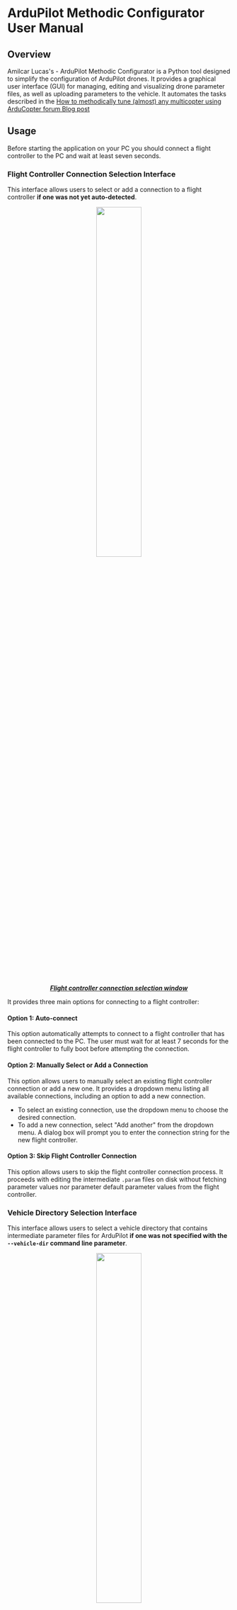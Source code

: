 # ArduPilot Methodic Configurator User Manual

## Overview

Amilcar Lucas's - ArduPilot Methodic Configurator is a Python tool designed to simplify the configuration of ArduPilot drones.
It provides a graphical user interface (GUI) for managing, editing and visualizing drone parameter files, as well as uploading parameters to the vehicle.
It automates the tasks described in the [How to methodically tune (almost) any multicopter using ArduCopter forum Blog post](https://discuss.ardupilot.org/t/how-to-methodically-tune-almost-any-multicopter-using-arducopter-4-4-x/110842/1)

## Usage

Before starting the application on your PC you should connect a flight controller to the PC and wait at least seven seconds.

### Flight Controller Connection Selection Interface

This interface allows users to select or add a connection to a flight controller **if one was not yet auto-detected**.

<p align="center">
  <img src="images/App_screenshot_FC_connection.png" width=45% />
<br>
  <ins><b><i>Flight controller connection selection window</i></b></ins>
</p>

It provides three main options for connecting to a flight controller:

#### Option 1: Auto-connect

This option automatically attempts to connect to a flight controller that has been connected to the PC. The user must wait for at least 7 seconds for the flight controller to fully boot before attempting the connection.

#### Option 2: Manually Select or Add a Connection

This option allows users to manually select an existing flight controller connection or add a new one. It provides a dropdown menu listing all available connections, including an option to add a new connection.

- To select an existing connection, use the dropdown menu to choose the desired connection.
- To add a new connection, select "Add another" from the dropdown menu. A dialog box will prompt you to enter the connection string for the new flight controller.

#### Option 3: Skip Flight Controller Connection

This option allows users to skip the flight controller connection process. It proceeds with editing the intermediate `.param` files on disk without fetching parameter values nor parameter default parameter values from the flight controller.

### Vehicle Directory Selection Interface

This interface allows users to select a vehicle directory that contains intermediate parameter files for ArduPilot **if one was not specified with the `--vehicle-dir` command line parameter**.

<p align="center">
  <img src="images/App_screenshot_Vehicle_directory.png" width=45% />
<br>
  <ins><b><i>Vehicle Selection Window</i></b></ins>
</p>

It provides three main options for selecting a vehicle directory:

#### Option 1: Create a New Vehicle Configuration Directory Based on an Existing Template

Create a new vehicle configuration directory by copying files from an existing template directory.
It's useful for setting up a new vehicle configuration quickly.

- Use the "Template directory" `...` button to select the existing vehicle template directory containing the intermediate parameter files to be copied.
- Use the "Base directory" `...` button to select the existing directory where the new vehicle directory will be created.
- Enter the name for the new vehicle directory in the "New vehicle name" field.
- Click the "Create vehicle directory from template" button to create the new vehicle directory on the base directory and copy the template files to it.

#### Option 2: Use an Existing Vehicle Configuration Directory

Select an existing vehicle configuration directory that already contains intermediate parameter files.
It's useful for editing an existing vehicle configuration.

- Use the "Vehicle directory" `...` button to select the existing vehicle directory containing the intermediate parameter files.

#### Option 3: Use the last used Vehicle Configuration Directory

Select the last used vehicle configuration directory.

### Component Editor Interface

Here you specify the components of your vehicle, their properties and how they are connected to the flight controller.

<p align="center">
  <img src="images/App_screenshot_Component_Editor.png" width=55% />
<br>
  <ins><b><i>Component Editor Window</i></b></ins>
</p>

Change every field to match your vehicle's.
When finished press the `Save data and start configuration` button.

The application will validate your input.
If issues are found the problematic fields' background will be marked in red color.
Correct those entries and press the `Save data and start configuration` button again.

### Parameter File Editor and uploader interface

Here you sequentially configure the parameters of your flight controller to meet your needs while having all the available documentation at your fingertips.

<p align="center">
  <img src="images/App_screenshot2.png" width=85% />
<br>
  <ins><b><i>Parameter File Editor and Uploader Window (main application)</i></b></ins>
</p>

#### 1. See the Current Vehicle Directory (optional)

- this vehicle contains the files to be edited and uploaded

#### 2. Select an Intermediate Parameter File (optional)

- vehicle-specific intermediate parameter filenames start with two digits followed by an underscore and end in `.param`
- **Use the `Current intermediate parameter file:` combobox to select an intermediate parameter file.**
- The first available intermediate parameter file not named `00_default.param` will be selected by default
- If the selection changes, the parameter table will update to display the parameters from the selected file.

#### 3. Select a Flight Controller Connection (optional)

- **If a flight controller is detected and the `--device` command-line parameter was not explicitly set, it will connect to it.**
- The `Flight controller connection:` Combobox lists available connections.
- Select a connection to establish communication with the flight controller.

#### 4. Viewing Documentation

- **Click on the documentation labels to open the corresponding documentation in a web browser.**
- Documentation is split into four categories:
  - **Blog Post - ArduPilot's forum Methodic configuration Blog post relevant to the current file**
  - Wiki - ArduPilot's wiki page relevant to the current file
  - External tool -External tool or documentation relevant to the current file
  - Mandatory - Mandatory level of the current file:
    - 100% you MUST use this file to configure the vehicle,
    - 0% you can ignore this file if it does not apply to your vehicle
- Hover over the labels to see tooltips with additional information.

#### 5. Editing Parameters

- The parameter table presents the parameters in the current intermediate parameter file
- The first column is a `Del` button that deletes the parameter in this row from the current intermediate parameter file.
- The second column is the ArduPilot parameter name used in that row.
  - ReadOnly parameters are presented on a *red background*🟥, they should not be present in an intermediate configuration file because under normal conditions they can not be changed
  - Sensor calibration parameters are presented on a *yellow background*🟨, they are vehicle-instance dependent and can NOT be reused between similar vehicles
- The current parameter value downloaded from your FC is in the `Current Value` column.
  - Not available parameter values are presented as `N/A` on an *orange background*🟧
  - Parameters that have the default parameter value are presented on a *light blue background* 🟦
- The new value is the value in the intermediate file and will be uploaded to the flight controller. **You MUST change the value to meet your needs**. The provided values in the `vehicle_template` directory are just examples.
  - parameters that should not be changed by the users, or are derived from information in the [*component editor*](#component-editor-interface) are greyed out and can not be edited
- **In the parameter table, you can edit the `New Value` and `Change Reason` entries for each parameter.**
- **You MUST edit the `Change Reason` so that other users understand why you changed the parameter to that particular `New value`**
- Check the `Upload` checkbox to select parameters to be uploaded to the flight controller
- **Hover over the labels to see tooltips with additional information.**
- The entire ArduPilot official parameter documentation is available on the tooltip, no need to use a browser to search for it.
- The `Add` button adds a parameter to the current intermediate parameter file.

#### 6. Focus on the changed parameters (optional)

- You can focus on the changed parameters by ticking the "See only changed parameters" checkbox
- Usually, you want to see all parameters and look at their mouse-over tooltips to decide if and how you want to change them

#### 7. Uploading Parameters to the Flight Controller

- You can also jump to a particular file using the Combobox as explained in [2. Select an intermediate parameter file](#2-select-an-intermediate-parameter-file-optional)
- **After editing parameters, click the `Upload selected params to FC, and advance to next param file` button to upload the (`Upload` checkbox) selected parameters to the flight controller.**
- All parameter' `New Value` and `Change Reason` will be written to the current intermediate parameter file, irrespective of the `Upload` checkboxes
- The application will then:
  - upload the selected and changed parameters to the flight controller
  - reset the flight controller if necessary for the new parameter values to take effect
  - upload the parameters again, because before the reset some parameters might have been not visible/uploadable
  - download all the parameters from the flight controller, and validate their value
    - if some parameters fail to upload correctly it asks the user if he wants to retry
- **The application will then advance to the next parameter file.**

#### 8. Skipping to the Next Parameter File (optional)

- If you want to skip the current parameter file without uploading any changes, click the `Skip parameter file` button.

#### 9. Completing the Configuration Process

Once all the intermediate parameter files have been processed, the ArduPilot Methodic Configurator will display a summary message box.
In other words when the last available intermediate parameter file is selected (see [2. Select an Intermediate Parameter File](#2-select-an-intermediate-parameter-file-optional)) and either `Upload selected params to FC, and advance to next param file` or `Skip parameter file` button is pressed.
This message box provides a comprehensive overview of the configuration process, including the number of parameters that were kept at their default values, the number of non-default read-only parameters that were ignored, and the number of non-default writable parameters that were updated.

![Configuration summary message box](images/Last_parameter_file_processed.png)

The summary message box will also categorize the writable parameters into four groups:

```mermaid
pie title Summary files example
    "Unchanged parameters" : 728
    "Non-default read-only parameters - non-default_read-only.param" : 8
    "Non-default writable sensor calibrations - non-default_writable_calibrations.param" : 71
    "Non-default writable non-sensor-calibrations - non-default_writable_non-calibrations.param" : 217
```

- **Unchanged parameters**: These parameters are left unchanged and are displayed on a light blue background 🟦.

- **Non-default read-only parameters**: These parameters are read-only and cannot be changed. They are typically related to system configurations that can not be modified and are displayed on a red background 🟥.

- **Non-default writable sensor calibrations**: These parameters are vehicle-instance dependent and cannot be reused between similar vehicles. They are typically related to sensor calibration and should be adjusted for each vehicle and are displayed on a yellow background 🟨.

- **Non-default writable non-sensor calibrations**: These parameters can be reused between similar vehicles. They are not related to sensor calibration and are generally applicable to a range of vehicles with the same configuration.

After the summary message box is displayed, the application will write the summary information into separate files for easy reference and documentation. These files include:

- `complete.param`: Contains all parameters contained in the flight controller.
- `non-default_read-only.param`: Contains all non-default read-only 🟥 parameters. You can ignore these.
- `non-default_writable_calibrations.param`: Contains all non-default writable sensor calibration 🟨 parameters. These are non-reusable.
- `non-default_writable_non-calibrations.param`: Contains all non-default writable non-sensor-calibration parameters. These are reusable across similar vehicles.


The summary files provide a clear overview of the changes made.

The files are also automatically zipped into a file with the same name as the vehicle directory, inside the vehicle directory.

![Parameter files zipped message box](images/Parameter_files_zipped.png)

You should upload this `.zip` file or the `non-default_writable_non-calibrations.param` file to the [ArduPilot Methodic configuration Blog post](https://discuss.ardupilot.org/t/how-to-methodically-tune-almost-any-multicopter-using-arducopter-4-4-x/110842)

Once the summary files are written, the application will close the connection to the flight controller and terminate.

## Configuring

### 1. Configuration files

Most users will not need to configure the tool, but if you do want to do it you can.

The ArduPilot Methodic Configurator uses several configuration files to manage and visualize drone parameters. These files are crucial for the tool's operation and are organized in a specific directory structure.

- **Intermediate Parameter Files**: These files are located in the vehicle-specific directory and are named with two digits followed by an underscore, ending in `.param`. They contain the parameters that need to be configured for the drone. Each file corresponds to a specific configuration step or aspect of the drone's setup.

- **Documentation File**: This file provides documentation for each intermediate parameter file. It is used to display relevant information about the parameters and their configuration process. The `ArduCopter_configuration_steps.json` documentation file is first searched in the selected vehicle-specific directory, and if not found, in the directory where the script is located.

- **Default Parameter Values File**: The `00_defaults.param` file is located in the vehicle-specific directory.
If the file does not exist or is invalid, use this command to regenerate it

```bash
./extract_param_defaults.py bin_log_file.bin > 00_default.param
```

- **ArduPilot parameter documentation File**: The `apm.pdef.xml` contains documentation and metadata for each ArduPilot parameter in an XML format.
The file is first searched in the selected vehicle-specific directory, and if not found, in the directory where the script is located, and if not found automatically downloaded from the internet.
The only version available on the internet is the latest 4.6.0-DEV.
So until that changes you need to generate this file yourself for the firmware version that you want to use.

The tool uses these files to manage the configuration process, allowing users to select and edit parameters, and upload the changes back to the flight controller. The intermediate parameter files are the primary focus of the user interface, as they contain the parameters that the user can modify. The documentation files provide context and guidance for each parameter.

## Command Line Usage

The *ArduPilot Methodic Configurator* can be started from the command line.
The command line interface provides several options to customize the behavior of the tool.

To use the command line interface, navigate to the directory where the `ardupilot_methodic_configurator.py` script is located and run the script with the appropriate arguments.

Here is a list of command line options:

- **`--device`**: The MAVLink connection string to the flight controller. It defaults to autoconnection to the first available flight controller.
- **`--vehicle-dir`**: The directory containing intermediate parameter files. Defaults to the current working directory directory.
- **`--n`**: Start directly on the nth intermediate parameter file (skip previous files). The default is 0.
- **`--loglevel`**: The logging level (DEBUG, INFO, WARNING, ERROR, CRITICAL). The default is INFO.
- **`-t` or `--vehicle-type`**: The type of the vehicle. Choices are 'AP_Periph', 'AntennaTracker', 'ArduCopter', 'ArduPlane', 'ArduSub', 'Blimp', 'Heli', 'Rover', 'SITL'. Defaults to 'ArduCopter'.
- **`-r` or `--reboot-time`**: Flight controller reboot time. The default is 7.
- **`-v` or `--version`**: Display version information and exit.

Example usage:

```bash
python ardupilot_methodic_configurator.py --device="tcp:127.0.0.1:5760" --vehicle-dir="/path/to/params" --n=0 --loglevel=INFO -t=ArduCopter
```

This command will connect to the flight controller at `tcp:127.0.0.1:5760`, use the parameter files in the specified directory, start with the first parameter file, set the logging level to INFO, and target the ArduCopter vehicle type.

For more detailed information on the command line options, you can run the script with the `-h` or `--help` flag to display the help message:

```bash
python ardupilot_methodic_configurator.py --help
```

This will show a list of all available command line options along with a brief description of each.

## Troubleshooting

If you encounter any issues during the configuration process, refer to the error messages provided by the application.
These messages can guide you to the specific problem and suggest possible solutions.
If the issue persists, consider consulting Amilcar Lucas at ArduPilot community forums or re-read this documentation.
